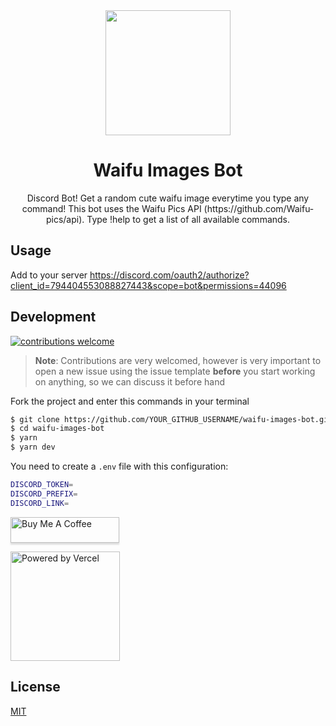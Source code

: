 <div align="center">
  <img src="https://ik.imagekit.io/6xhf1gnexgdgk/rem-avatar_UW2Fsd4Zo.png" width="200px">
  <h1>Waifu Images Bot</h1>
</div>
<p align="center">
  Discord Bot!
  Get a random cute waifu image everytime you type any command!
  This bot uses the Waifu Pics API (https://github.com/Waifu-pics/api).
  Type !help to get a list of all available commands.
</p>

## Usage

Add to your server https://discord.com/oauth2/authorize?client_id=794404553088827443&scope=bot&permissions=44096

## Development

[![contributions welcome](https://img.shields.io/badge/contributions-welcome-brightgreen.svg?style=flat)](https://github.com/guastallaigor/waifu-images-bot/issues)

> **Note**: Contributions are very welcomed, however is very important to open a new issue using the issue template **before** you start working on anything, so we can discuss it before hand

Fork the project and enter this commands in your terminal

```sh
$ git clone https://github.com/YOUR_GITHUB_USERNAME/waifu-images-bot.git
$ cd waifu-images-bot
$ yarn
$ yarn dev
```

You need to create a `.env` file with this configuration:

```sh
DISCORD_TOKEN=
DISCORD_PREFIX=
DISCORD_LINK=
```

<a href="https://www.buymeacoffee.com/guastallaigor" target="_blank"><img src="https://www.buymeacoffee.com/assets/img/custom_images/orange_img.png" alt="Buy Me A Coffee" style="height: 41px !important;width: 174px !important;box-shadow: 0px 3px 2px 0px rgba(190, 190, 190, 0.5) !important;-webkit-box-shadow: 0px 3px 2px 0px rgba(190, 190, 190, 0.5) !important;" ></a>

<div>
  <p>
    <a href="https://vercel.com/?utm_source=hotsapi" target="_blank" rel="noopener">
      <img src="./.github/powered-by-vercel.svg" width="175" alt="Powered by Vercel" />
    </a>
  </p>
</div>

## License

[MIT](https://github.com/guastallaigor/waifu-images-bot/blob/master/LICENSE)
